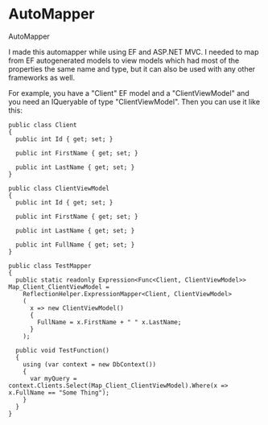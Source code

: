 # AutoMapper
AutoMapper

I made this automapper while using EF and ASP.NET MVC. I needed to map from EF autogenerated models to view models which had most of the properties the same name and type, but it can also be used with any other frameworks as well.

For example, you have a "Client" EF model and a "ClientViewModel" and you need an IQueryable of type "ClientViewModel". Then you can use it like this:

```
public class Client
{
  public int Id { get; set; }
  
  public int FirstName { get; set; }
  
  public int LastName { get; set; }
}

public class ClientViewModel
{
  public int Id { get; set; }
  
  public int FirstName { get; set; }
  
  public int LastName { get; set; }
  
  public int FullName { get; set; }
}

public class TestMapper
{
  public static readonly Expression<Func<Client, ClientViewModel>> Map_Client_ClientViewModel =
    ReflectionHelper.ExpressionMapper<Client, ClientViewModel>
    (
      x => new ClientViewModel()
      {
        FullName = x.FirstName + " " x.LastName;
      }
    );
  
  public void TestFunction()
  {
    using (var context = new DbContext())
    {
      var myQuery = context.Clients.Select(Map_Client_ClientViewModel).Where(x => x.FullName == "Some Thing");
    }
  }
}
```

